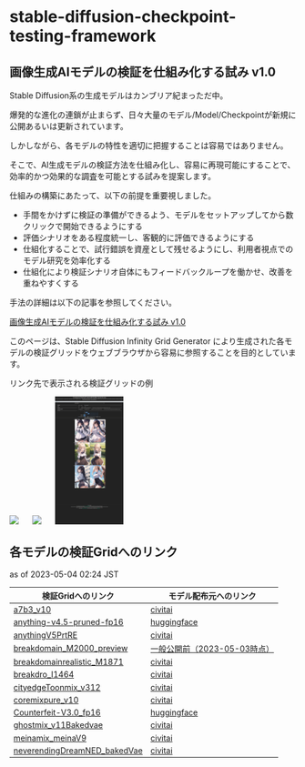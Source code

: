 # stable-diffusion-checkpoint-testing-framework

## 画像生成AIモデルの検証を仕組み化する試み v1.0

Stable Diffusion系の生成モデルはカンブリア紀まっただ中。

爆発的な進化の連鎖が止まらず、日々大量のモデル/Model/Checkpointが新規に公開あるいは更新されています。

しかしながら、各モデルの特性を適切に把握することは容易ではありません。

そこで、AI生成モデルの検証方法を仕組み化し、容易に再現可能にすることで、効率的かつ効果的な調査を可能とする試みを提案します。

仕組みの構築にあたって、以下の前提を重要視しました。

- 手間をかけずに検証の準備ができるよう、モデルをセットアップしてから数クリックで開始できるようにする
- 評価シナリオをある程度統一し、客観的に評価できるようにする
- 仕組化することで、試行錯誤を資産として残せるようにし、利用者視点でのモデル研究を効率化する
- 仕組化により検証シナリオ自体にもフィードバックループを働かせ、改善を重ねやすくする

手法の詳細は以下の記事を参照してください。

[画像生成AIモデルの検証を仕組み化する試み v1.0](https://kai-rin.fanbox.cc/posts/5868118)

このページは、Stable Diffusion Infinity Grid Generator により生成された各モデルの検証グリッドをウェブブラウザから容易に参照することを目的としています。

リンク先で表示される検証グリッドの例

<img src="./img/2023-05-03_221417_kai-rin.github.io.png" width="120px" style="margin-right: 24px;"><img src="./img/2023-05-03_221510_kai-rin.github.io.png" width="120px" style="margin-right: 24px;"><img src="./img/2023-05-03_221645_kai-rin.github.io.png" width="120px">

## 各モデルの検証Gridへのリンク

as of 2023-05-04 02:24 JST

|  検証Gridへのリンク  |  モデル配布元へのリンク  |
| ---- | ---- |
|  [a7b3_v10](./a7b3_v10/index.html)   |  [civitai](https://civitai.com/models/43804/a7b3)  |
|  [anything-v4.5-pruned-fp16](./anything-v4.5-pruned-fp16/index.html)   |  [huggingface](https://huggingface.co/andite/anything-v4.0)  |
|  [anythingV5PrtRE](./anythingV5PrtRE/index.html)   |  [civitai](https://civitai.com/models/9409/or-anything-v5)  |
|  [breakdomain_M2000_preview](./breakdomain_M2000_preview/index.html)   |  [一般公開前（2023-05-03時点）](https://www.fanbox.cc/@br-d/posts/5858016)  |
|  [breakdomainrealistic_M1871](./breakdomainrealistic_M1871/index.html)   |  [civitai](https://civitai.com/models/54917/breakdomainrealistic)  |
|  [breakdro_I1464](./breakdro_I1464/index.html)   |  [civitai](https://civitai.com/models/28828/breakdro)  |
|  [cityedgeToonmix_v312](./cityedgeToonmix_v312/index.html)   |  [civitai](https://civitai.com/models/45616/cityedgetoonmix)  |
|  [coremixpure_v10](./coremixpure_v10/index.html)   |  [civitai](https://civitai.com/models/41206/coremixpure)  |
|  [Counterfeit-V3.0_fp16](./Counterfeit-V3.0_fp16/index.html)   |  [huggingface](https://huggingface.co/gsdf/Counterfeit-V3.0)  |
|  [ghostmix_v11Bakedvae](./ghostmix_v11Bakedvae/index.html)   |  [civitai](https://civitai.com/models/36520/ghostmix)  |
|  [meinamix_meinaV9](./meinamix_meinaV9/index.html)   |  [civitai](https://civitai.com/models/7240/meinamix)  |
|  [neverendingDreamNED_bakedVae](./neverendingDreamNED_bakedVae/index.html)   |  [civitai](https://civitai.com/models/10028/neverending-dream-ned)  |